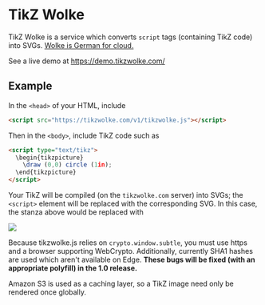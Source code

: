 # TikZ Wolke

TikZ Wolke is a service which converts `script` tags (containing TikZ
code) into SVGs.  [Wolke is German for cloud.](https://en.wiktionary.org/wiki/Wolke)

See a live demo at https://demo.tikzwolke.com/

## Example

In the `<head>` of your HTML, include 
```html
<script src="https://tikzwolke.com/v1/tikzwolke.js"></script>
```
Then in the `<body>`, include TikZ code such as
```html
<script type="text/tikz">
  \begin{tikzpicture}
    \draw (0,0) circle (1in);
  \end{tikzpicture}
</script>
```

Your TikZ will be compiled (on the `tikzwolke.com` server) into SVGs;
the `<script>` element will be replaced with the corresponding SVG.
In this case, the stanza above would be replaced with

<img src="http://images.tikzwolke.com/sha1/dc40db944d1e8f4ab868502fddf6b026710056af">

Because tikzwolke.js relies on `crypto.window.subtle`, you must use
https and a browser supporting WebCrypto.  Additionally, currently
SHA1 hashes are used which aren't available on Edge.  <b>These bugs
will be fixed (with an appropriate polyfill) in the 1.0 release.</b>

Amazon S3 is used as a caching layer, so a TikZ image need only be
rendered once globally.
